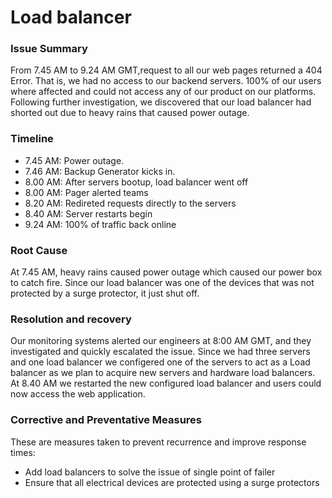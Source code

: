 # Load balancer 
### Issue Summary
From 7.45 AM to 9.24 AM GMT,request to all our web pages returned a 404 Error. That is, we had no access to our backend servers. 100% of our users where affected and could not access any of our product on our platforms. Following further investigation, we discovered that our load balancer had shorted out due to heavy rains that caused power outage.
### Timeline
- 7.45 AM: Power outage.
- 7.46 AM: Backup Generator kicks in.
- 8.00 AM: After servers bootup, load balancer went off
- 8.00 AM: Pager alerted teams
- 8.20 AM: Redireted requests directly to the servers
- 8.40 AM: Server restarts begin
- 9.24 AM: 100% of traffic back online
### Root Cause
At 7.45 AM, heavy rains caused power outage which caused our power box to catch fire. Since our load balancer was one of the devices that was not protected by a surge protector, it just shut off.
### Resolution and recovery
Our monitoring systems alerted our engineers at 8:00 AM GMT, and they investigated and quickly escalated the issue.
Since we had three servers and one load balancer we configered one of the servers to act as a Load balancer as we plan to acquire new servers and hardware load balancers.
At 8.40 AM we restarted the new configured load balancer and users could now access the web application.
### Corrective and Preventative Measures
These are measures taken to prevent recurrence and improve response times:
- Add load balancers to solve the issue of single point of failer
- Ensure that all electrical devices are protected using a surge protectors

